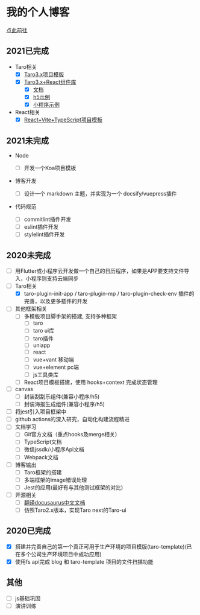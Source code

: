 # 我的个人博客

[点此前往](https://lexmin0412.github.io/blog)

## 2021已完成

- Taro相关
  - [x] [Taro3.x项目模版](https://github.com/lexmin0412/taro-template/tree/3.x)
  - [x] [Taro3.x+React组件库](https://github.com/lexmin0412/taro-xui)
    - [x] [文档](https://lexmin0412.github.io/taro-xui/#/guide)
    - [x] [h5示例](https://lexmin0412.github.io/taro-xui-h5-sample/#/pages/home/index)
    - [x] [小程序示例](https://lexmin0412.github.io/taro-xui/#/guide?id=%e6%89%ab%e7%a0%81%e6%9f%a5%e7%9c%8b%e7%a4%ba%e4%be%8b)
- React相关
    - [x] [React+Vite+TypeScript项目模板](https://github.com/lexmin0412/vite-react-app)

## 2021未完成

- Node
  - [ ] 开发一个Koa项目模板

- 博客开发
  - [ ] 设计一个 markdown 主题，并实现为一个 docsify/vuepress插件

- 代码规范

  - [ ] commitlint插件开发
  - [ ] eslint插件开发
  - [ ] stylelint插件开发

## 2020未完成

- [ ] 用Flutter或小程序云开发做一个自己的日历程序，如果是APP要支持文件导入，小程序则支持云端同步
- [ ] Taro相关
  - [x] taro-plugin-init-app / taro-plugin-mp / taro-plugin-check-env 插件的完善，以及更多插件的开发
- [ ] 其他框架相关
  - [ ] 多模版项目脚手架的搭建, 支持多种框架
    - [ ] taro
    - [ ] taro ui库
    - [ ] taro插件
    - [ ] uniapp
    - [ ] react
    - [ ] vue+vant 移动端
    - [ ] vue+element pc端
    - [ ] js工具类库
  - [ ] React项目模板搭建，使用 hooks+context 完成状态管理
- [ ] canvas
  - [ ] 封装刮刮乐组件(兼容小程序/h5)
  - [ ] 封装海报生成组件(兼容小程序/h5)
- [ ] 将jest引入项目框架中
- [ ] github actions的深入研究，自动化构建流程精进
- [ ] 文档学习
  - [ ] Git官方文档（重点hooks及merge相关）
  - [ ] TypeScript文档
  - [ ] 微信jssdk/小程序Api文档
  - [ ] Webpack文档
- [ ] 博客输出
  - [ ] Taro框架的搭建
  - [ ] 多端框架的image错误处理
  - [ ] Jest的应用(最好有与其他测试框架的对比)
- [ ] 开源相关
  - [ ] [翻译docusaurus中文文档](https://github.com/cathe-zhang/docusaurus)
  - [ ] 仿照Taro2.x版本，实现Taro next的Taro-ui

## 2020已完成

- [x] 搭建并完善自己的第一个真正可用于生产环境的项目模版(taro-template)(已在多个公司生产环境项目中成功应用)
- [x] 使用fs api完成 blog 和 taro-template 项目的文件扫描功能

## 其他

- [ ] js基础巩固
- [ ] 演讲训练
